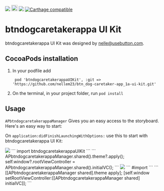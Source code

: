 <a href="https://tldrlegal.com/license/mit-license" target="_blank"><img src="https://img.shields.io/apm/l/vim-mode.svg?maxAge=2592000"></a>
<a href="http://www.animaapp.com" target="_blank"><img src="https://animaapp.s3.amazonaws.com/github/ExportCode/code_byanima.png" height="20"></a>
<img src="https://img.shields.io/badge/language-Swift-orange.svg">
[![Carthage compatible](https://img.shields.io/badge/Carthage-compatible-4BC51D.svg?style=flat)](https://github.com/Carthage/Carthage)

# btndogcaretakerappa UI Kit

btndogcaretakerappa UI Kit was designed by nelle@usebutton.com.


## CocoaPods installation

1. In your podfile add

   ``` pod 'btndogcaretakerappaUIKit', :git => 'https://github.com/nellem23/btn_dog-caretaker-app_1a-ui-kit.git'```
2. On the terminal, in your project folder, run ```pod install```



## Usage

`APbtndogcaretakerappaManager` Gives you an easy access to the storyboard.
Here's an easy way to start:

On `application:didFinishLaunchingWithOptions:` use this to start with btndogcaretakerappa UI Kit:

<img src="https://img.shields.io/badge/language-Swift-orange.svg">
```
import btndogcaretakerappaUIKit
```
```
   APbtndogcaretakerappaManager.shared().theme?.apply();
   self.window?.rootViewController = APbtndogcaretakerappaManager.shared().initialVC();
```
<img src="https://img.shields.io/badge/language-Obj--C-blue.svg">
```
#import <btndogcaretakerappaUIKit/APbtndogcaretakerappaManager.h>
```
```
   [[APbtndogcaretakerappaManager shared].theme apply];
   [self.window setRootViewController:[[APbtndogcaretakerappaManager shared] initialVC]];
```